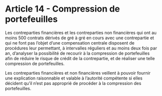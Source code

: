# Article 14 - Compression de portefeuilles


Les contreparties financières et les contreparties non financières qui ont au moins 500 contrats dérivés de gré à gré en cours avec une contrepartie et qui ne font pas l’objet d’une compensation centrale disposent de procédures leur permettant, à intervalles réguliers et au moins deux fois par an, d’analyser la possibilité de recourir à la compression de portefeuilles afin de réduire le risque de crédit de la contrepartie, et de réaliser une telle compression de portefeuilles.

Les contreparties financières et non financières veillent à pouvoir fournir une explication raisonnable et valable à l’autorité compétente si elles décident qu’il n’est pas approprié de procéder à la compression des portefeuilles.

